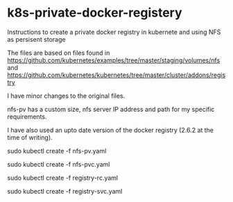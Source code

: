 # k8s-private-docker-registery
Instructions to create a private docker registry in kubernete and using NFS as persisent storage

The files are based on files found in https://github.com/kubernetes/examples/tree/master/staging/volumes/nfs and https://github.com/kubernetes/kubernetes/tree/master/cluster/addons/registry

I have minor changes to the original files.

nfs-pv has a custom size, nfs server IP address and path for my specific requirements.

I have also used an upto date version of the docker registry (2.6.2 at the time of writing).

sudo kubectl create -f nfs-pv.yaml

sudo kubectl create -f nfs-pvc.yaml

sudo kubectl create -f registry-rc.yaml

sudo kubectl create -f registry-svc.yaml